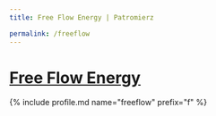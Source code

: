 ```yaml
---
title: Free Flow Energy | Patromierz

permalink: /freeflow
---
```


# [Free Flow Energy](https://patronite.pl/freeflow)

{% include profile.md name="freeflow" prefix="f" %}
